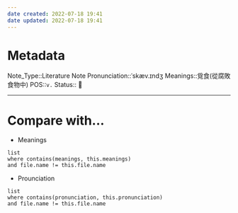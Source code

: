```yaml
---
date created: 2022-07-18 19:41
date updated: 2022-07-18 19:41
---
```


# Metadata

Note_Type::Literature Note
Pronunciation::ˈskæv.ɪndʒ
Meanings::覓食(從腐敗食物中)
POS::`v.`
Status:: 👶

---

# Compare with...

- Meanings

```dataview
list
where contains(meanings, this.meanings)
and file.name != this.file.name
```

- Prounciation

```dataview
list
where contains(pronunciation, this.pronunciation)
and file.name != this.file.name
```
